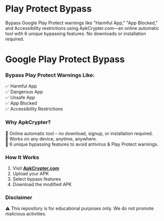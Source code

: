 # Play Protect Bypass
Bypass Google Play Protect warnings like "Harmful App," "App Blocked," and Accessibility restrictions using ApkCrypter.com—an online automatic tool with 6 unique bypassing features. No downloads or installation required.

# Google Play Protect Bypass  
### Bypass Play Protect Warnings Like:  
✅ Harmful App  
✅ Dangerous App  
✅ Unsafe App  
✅ App Blocked  
✅ Accessibility Restrictions  

### Why ApkCrypter?  
🔹 Online automatic tool – no download, signup, or installation required.  
🔹 Works on any device, anytime, anywhere.  
🔹 6 unique bypassing features to avoid antivirus & Play Protect warnings.  

### How It Works  
1. Visit **[ApkCrypter.com](https://apkcrypter.com)**  
2. Upload your APK  
3. Select bypass features  
4. Download the modified APK  

### Disclaimer  
⚠️ This repository is for educational purposes only. We do not promote malicious activities.
